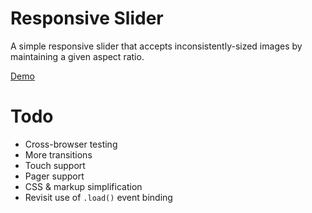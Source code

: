 # Responsive Slider

A simple responsive slider that accepts inconsistently-sized images by maintaining a given aspect ratio.

[Demo](http://cgwyllie.github.io/Slides)

# Todo

- Cross-browser testing
- More transitions
- Touch support
- Pager support
- CSS & markup simplification
- Revisit use of `.load()` event binding
